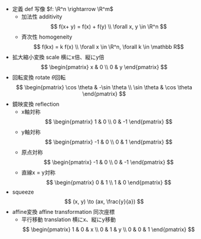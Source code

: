 - 定義 def
    写像 $f: \R^n \rightarrow \R^m$
    - 加法性 additivity
        $$ f(x+ y) = f(x) + f(y) \\ \forall x, y \in \R^n $$
    - 斉次性 homogeneity
        $$ f(kx) = k f(x) \\ \forall x \in \R^n, \forall k \in \mathbb R$$
- 拡大縮小変換 scale
    横にx倍、縦にy倍
    $$ \begin{pmatrix} x & 0 \\ 0 & y \end{pmatrix} $$
- 回転変換 rotate
    $\theta$回転
    $$ \begin{pmatrix} \cos \theta & -\sin \theta \\ \sin \theta & \cos \theta \end{pmatrix} $$
- 鏡映変換 reflection
    - x軸対称
        $$ \begin{pmatrix} 1 & 0 \\ 0 & -1 \end{pmatrix} $$
    - y軸対称
        $$ \begin{pmatrix} -1 & 0 \\ 0 & 1 \end{pmatrix} $$
    - 原点対称
        $$ \begin{pmatrix} -1 & 0 \\ 0 & -1 \end{pmatrix} $$
    - 直線x = y対称
        $$ \begin{pmatrix} 0 & 1 \\ 1 & 0 \end{pmatrix} $$
- squeeze
    $$ (x, y) \to (ax, \frac{y}{a}) $$
- affine変換 affine transformation
    同次座標
    - 平行移動 translation
        横にx、縦にy移動
        $$ \begin{pmatrix} 1 & 0 & x \\ 0 & 1 & y \\ 0 & 0 & 1 \end{pmatrix} $$